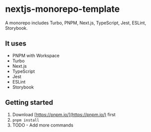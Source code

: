 # nextjs-monorepo-template

A monorepo includes Turbo, PNPM, Next.js, TypeScript, Jest, ESLint, Storybook.

## It uses

- PNPM with Workspace
- Turbo
- Next.js
- TypeScript
- Jest
- ESLint
- Storybook

## Getting started

1. Download [https://pnpm.io/](https://pnpm.io/) first
2. `pnpm install`
3. TODO - Add more commands
